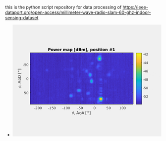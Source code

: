 this is the python script repository for data processing of https://ieee-dataport.org/open-access/millimeter-wave-radio-slam-60-ghz-indoor-sensing-dataset


- ![1](power_maps.gif)
